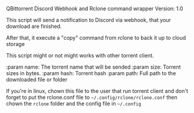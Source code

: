 QBittorrent Discord Webhook and Rclone command wrapper
Version: 1.0

This script will send a notification to Discord via webhook, that your download are finished.

After that, it execute a "copy" command from rclone to back it up to cloud storage

This script might or not might works with other torrent client.

:param name: The torrent name that will be sended
:param size: Torrent sizes in bytes.
:param hash: Torrent hash
:param path: Full path to the downloaded file or folder

If you're in linux, chown this file to the user that run torrent client and don't forget to put the rclone.conf file to `~/.config/rclone/rclone.conf` then chown the `rclone` folder and the config file in `~/.config`
